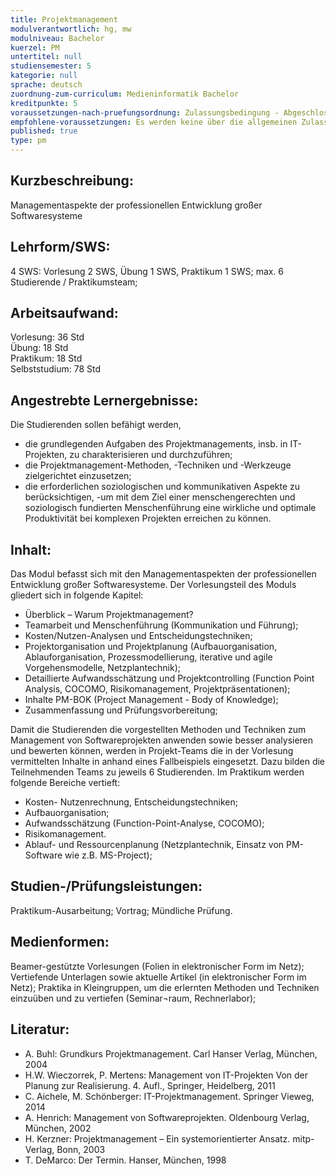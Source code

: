 ```yaml
---
title: Projektmanagement
modulverantwortlich: hg, mw
modulniveau: Bachelor
kuerzel: PM
untertitel: null
studiensemester: 5
kategorie: null
sprache: deutsch
zuordnung-zum-curriculum: Medieninformatik Bachelor
kreditpunkte: 5
voraussetzungen-nach-pruefungsordnung: Zulassungsbedingung - Abgeschlossenes Grundstudium; Sonst keine besonderen Voraussetzungen;
empfohlene-voraussetzungen: Es werden keine über die allgemeinen Zulassungsvoraussetzungen hinausgehende fachlichen Voraussetzungen gefordert, jedoch sollten Engagement, Motivation, Toleranz, Bereitschaft zur Teamarbeit mitgebracht werden.
published: true
type: pm
---
```


## Kurzbeschreibung:
Managementaspekte der professionellen Entwicklung großer Softwaresysteme

## Lehrform/SWS: 
4 SWS: Vorlesung 2 SWS, Übung 1 SWS, Praktikum 1 SWS; max. 6 Studierende / Praktikumsteam;

## Arbeitsaufwand: 
Vorlesung: 36 Std  
Übung: 18 Std  
Praktikum: 18 Std  
Selbststudium: 78 Std

## Angestrebte Lernergebnisse:
Die Studierenden sollen befähigt werden, 

- die grundlegenden Aufgaben des Projektmanagements, insb. in IT-Projekten, zu charakterisieren und durchzuführen;
- die Projektmanagement-Methoden, -Techniken und -Werkzeuge zielgerichtet einzusetzen;
- die erforderlichen soziologischen und kommunikativen Aspekte zu berücksichtigen,
-um mit dem Ziel einer menschengerechten und soziologisch fundierten Menschenführung eine wirkliche und optimale Produktivität bei komplexen Projekten erreichen zu können.


## Inhalt:
Das Modul befasst sich mit den Managementaspekten der professionellen Entwicklung großer Softwaresysteme. 
Der Vorlesungsteil des Moduls gliedert sich in folgende Kapitel: 

- Überblick – Warum Projektmanagement?
- Teamarbeit und Menschenführung (Kommunikation und Führung);
- Kosten/Nutzen-Analysen und Entscheidungstechniken;
- Projektorganisation und Projektplanung (Aufbauorganisation, Ablauforganisation, Prozessmodellierung, iterative und agile Vorgehensmodelle, Netzplantechnik);
- Detaillierte Aufwandsschätzung und Projektcontrolling (Function Point Analysis, COCOMO, Risikomanagement, Projektpräsentationen);
- Inhalte PM-BOK (Project Management - Body of Knowledge); 
- Zusammenfassung und Prüfungsvorbereitung;

Damit die Studierenden die vorgestellten Methoden und Techniken zum Management von Softwareprojekten anwenden sowie besser analysieren und bewerten können, werden in Projekt-Teams die in der Vorlesung vermittelten Inhalte in anhand eines Fallbeispiels eingesetzt. Dazu bilden die Teilnehmenden Teams zu jeweils 6 Studierenden. Im Praktikum werden folgende Bereiche vertieft:

- Kosten- Nutzenrechnung, Entscheidungstechniken;
- Aufbauorganisation;
- Aufwandsschätzung (Function-Point-Analyse, COCOMO); 
- Risikomanagement.
- Ablauf- und Ressourcenplanung (Netzplantechnik, Einsatz von PM-Software wie z.B. MS-Project);

## Studien-/Prüfungsleistungen:
Praktikum-Ausarbeitung; Vortrag; Mündliche Prüfung.

## Medienformen:
Beamer-gestützte Vorlesungen (Folien in elektronischer Form im Netz);
Vertiefende Unterlagen sowie aktuelle Artikel (in elektronischer Form im Netz);
Praktika in Kleingruppen, um die erlernten Methoden und Techniken einzuüben und zu vertiefen (Seminar¬raum, Rechnerlabor);

## Literatur:
- A. Buhl: Grundkurs Projektmanagement. Carl Hanser Verlag, München, 2004
- H.W. Wieczorrek, P. Mertens: Management von IT-Projekten Von der Planung zur Realisierung. 4. Aufl., Springer, Heidelberg, 2011
- C. Aichele, M. Schönberger: IT-Projektmanagement. Springer Vieweg, 2014
- A. Henrich: Management von Softwareprojekten. Oldenbourg Verlag, München, 2002
- H. Kerzner: Projektmanagement – Ein systemorientierter Ansatz. mitp-Verlag, Bonn, 2003
- T. DeMarco: Der Termin. Hanser, München, 1998

